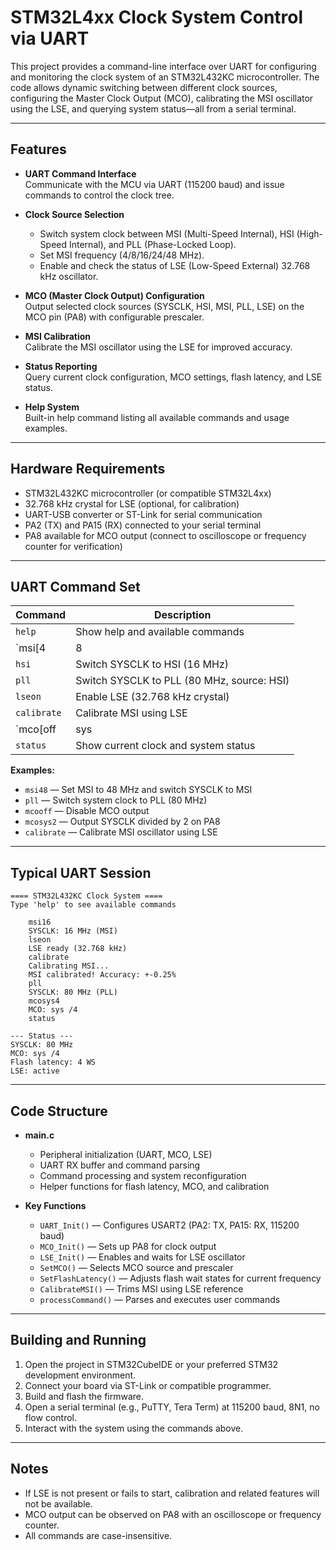 # STM32L4xx Clock System Control via UART

This project provides a command-line interface over UART for configuring and monitoring the clock system of an STM32L432KC microcontroller. The code allows dynamic switching between different clock sources, configuring the Master Clock Output (MCO), calibrating the MSI oscillator using the LSE, and querying system status—all from a serial terminal.

---

## Features

- **UART Command Interface**  
  Communicate with the MCU via UART (115200 baud) and issue commands to control the clock tree.

- **Clock Source Selection**  
  - Switch system clock between MSI (Multi-Speed Internal), HSI (High-Speed Internal), and PLL (Phase-Locked Loop).
  - Set MSI frequency (4/8/16/24/48 MHz).
  - Enable and check the status of LSE (Low-Speed External) 32.768 kHz oscillator.

- **MCO (Master Clock Output) Configuration**  
  Output selected clock sources (SYSCLK, HSI, MSI, PLL, LSE) on the MCO pin (PA8) with configurable prescaler.

- **MSI Calibration**  
  Calibrate the MSI oscillator using the LSE for improved accuracy.

- **Status Reporting**  
  Query current clock configuration, MCO settings, flash latency, and LSE status.

- **Help System**  
  Built-in help command listing all available commands and usage examples.

---

## Hardware Requirements

- STM32L432KC microcontroller (or compatible STM32L4xx)
- 32.768 kHz crystal for LSE (optional, for calibration)
- UART-USB converter or ST-Link for serial communication
- PA2 (TX) and PA15 (RX) connected to your serial terminal
- PA8 available for MCO output (connect to oscilloscope or frequency counter for verification)

---

## UART Command Set

| Command                | Description                                                        |
|------------------------|--------------------------------------------------------------------|
| `help`                 | Show help and available commands                                   |
| `msi[4|8|16|24|48]`    | Set MSI frequency in MHz (e.g., `msi16` for 16 MHz)                |
| `hsi`                  | Switch SYSCLK to HSI (16 MHz)                                     |
| `pll`                  | Switch SYSCLK to PLL (80 MHz, source: HSI)                        |
| `lseon`                | Enable LSE (32.768 kHz crystal)                                   |
| `calibrate`            | Calibrate MSI using LSE                                            |
| `mco[off|sys|hsi|msi|pll|lse][1|2|4]` | Configure MCO output source and prescaler (e.g., `mcosys2` for SYSCLK/2) |
| `status`               | Show current clock and system status                               |

**Examples:**
- `msi48` — Set MSI to 48 MHz and switch SYSCLK to MSI
- `pll` — Switch system clock to PLL (80 MHz)
- `mcooff` — Disable MCO output
- `mcosys2` — Output SYSCLK divided by 2 on PA8
- `calibrate` — Calibrate MSI oscillator using LSE

---

## Typical UART Session

```
==== STM32L432KC Clock System ====
Type 'help' to see available commands

    msi16
    SYSCLK: 16 MHz (MSI)
    lseon
    LSE ready (32.768 kHz)
    calibrate
    Calibrating MSI...
    MSI calibrated! Accuracy: +-0.25%
    pll
    SYSCLK: 80 MHz (PLL)
    mcosys4
    MCO: sys /4
    status

--- Status ---
SYSCLK: 80 MHz
MCO: sys /4
Flash latency: 4 WS
LSE: active
```

---

## Code Structure

- **main.c**  
  - Peripheral initialization (UART, MCO, LSE)
  - UART RX buffer and command parsing
  - Command processing and system reconfiguration
  - Helper functions for flash latency, MCO, and calibration

- **Key Functions**
  - `UART_Init()` — Configures USART2 (PA2: TX, PA15: RX, 115200 baud)
  - `MCO_Init()` — Sets up PA8 for clock output
  - `LSE_Init()` — Enables and waits for LSE oscillator
  - `SetMCO()` — Selects MCO source and prescaler
  - `SetFlashLatency()` — Adjusts flash wait states for current frequency
  - `CalibrateMSI()` — Trims MSI using LSE reference
  - `processCommand()` — Parses and executes user commands

---

## Building and Running

1. Open the project in STM32CubeIDE or your preferred STM32 development environment.
2. Connect your board via ST-Link or compatible programmer.
3. Build and flash the firmware.
4. Open a serial terminal (e.g., PuTTY, Tera Term) at 115200 baud, 8N1, no flow control.
5. Interact with the system using the commands above.

---

## Notes

- If LSE is not present or fails to start, calibration and related features will not be available.
- MCO output can be observed on PA8 with an oscilloscope or frequency counter.
- All commands are case-insensitive.

